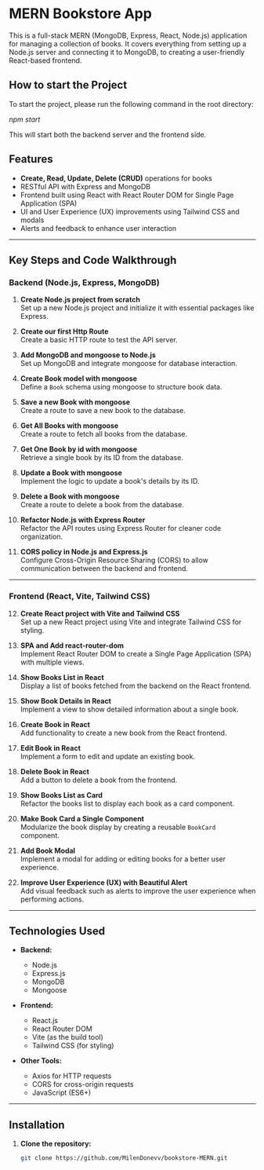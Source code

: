 # MERN Bookstore App

This is a full-stack MERN (MongoDB, Express, React, Node.js) application for managing a collection of books. It covers everything from setting up a Node.js server and connecting it to MongoDB, to creating a user-friendly React-based frontend.

## How to start the Project

To start the project, please run the following command in the root directory:

_npm start_

This will start both the backend server and the frontend side.


## Features

- **Create, Read, Update, Delete (CRUD)** operations for books
- RESTful API with Express and MongoDB
- Frontend built using React with React Router DOM for Single Page Application (SPA)
- UI and User Experience (UX) improvements using Tailwind CSS and modals
- Alerts and feedback to enhance user interaction

---

## Key Steps and Code Walkthrough

### Backend (Node.js, Express, MongoDB)

1. **Create Node.js project from scratch**  
   Set up a new Node.js project and initialize it with essential packages like Express.

2. **Create our first Http Route**  
   Create a basic HTTP route to test the API server.

3. **Add MongoDB and mongoose to Node.js**  
   Set up MongoDB and integrate mongoose for database interaction.

4. **Create Book model with mongoose**  
   Define a `Book` schema using mongoose to structure book data.

5. **Save a new Book with mongoose**  
   Create a route to save a new book to the database.

6. **Get All Books with mongoose**  
   Create a route to fetch all books from the database.

7. **Get One Book by id with mongoose**  
   Retrieve a single book by its ID from the database.

8. **Update a Book with mongoose**  
   Implement the logic to update a book's details by its ID.

9. **Delete a Book with mongoose**  
   Create a route to delete a book from the database.

10. **Refactor Node.js with Express Router**  
    Refactor the API routes using Express Router for cleaner code organization.

11. **CORS policy in Node.js and Express.js**  
    Configure Cross-Origin Resource Sharing (CORS) to allow communication between the backend and frontend.

---

### Frontend (React, Vite, Tailwind CSS)

12. **Create React project with Vite and Tailwind CSS**  
    Set up a new React project using Vite and integrate Tailwind CSS for styling.

13. **SPA and Add react-router-dom**  
    Implement React Router DOM to create a Single Page Application (SPA) with multiple views.

14. **Show Books List in React**  
    Display a list of books fetched from the backend on the React frontend.

15. **Show Book Details in React**  
    Implement a view to show detailed information about a single book.

16. **Create Book in React**  
    Add functionality to create a new book from the React frontend.

17. **Edit Book in React**  
    Implement a form to edit and update an existing book.

18. **Delete Book in React**  
    Add a button to delete a book from the frontend.

19. **Show Books List as Card**  
    Refactor the books list to display each book as a card component.

20. **Make Book Card a Single Component**  
    Modularize the book display by creating a reusable `BookCard` component.

21. **Add Book Modal**  
    Implement a modal for adding or editing books for a better user experience.

22. **Improve User Experience (UX) with Beautiful Alert**  
    Add visual feedback such as alerts to improve the user experience when performing actions.

---

## Technologies Used

- **Backend:**
  - Node.js
  - Express.js
  - MongoDB
  - Mongoose
  
- **Frontend:**
  - React.js
  - React Router DOM
  - Vite (as the build tool)
  - Tailwind CSS (for styling)
  
- **Other Tools:**
  - Axios for HTTP requests
  - CORS for cross-origin requests
  - JavaScript (ES6+)

---

## Installation

1. **Clone the repository:**
   ```bash
   git clone https://github.com/MilenDonevv/bookstore-MERN.git
